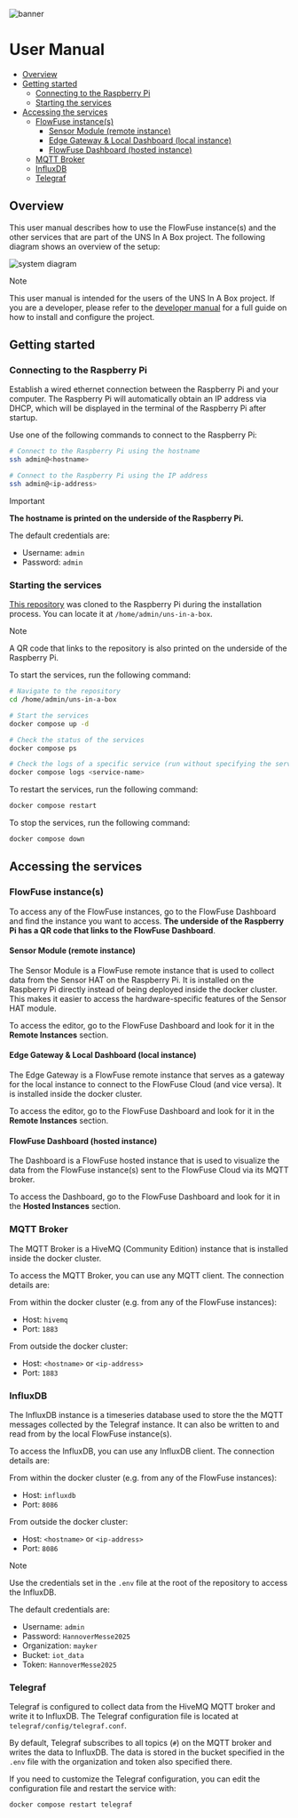 ![banner](doc/assets/banner-mayker.jpg)

# User Manual <!-- omit in toc -->

- [Overview](#overview)
- [Getting started](#getting-started)
  - [Connecting to the Raspberry Pi](#connecting-to-the-raspberry-pi)
  - [Starting the services](#starting-the-services)
- [Accessing the services](#accessing-the-services)
  - [FlowFuse instance(s)](#flowfuse-instances)
    - [Sensor Module (remote instance)](#sensor-module-remote-instance)
    - [Edge Gateway \& Local Dashboard (local instance)](#edge-gateway--local-dashboard-local-instance)
    - [FlowFuse Dashboard (hosted instance)](#flowfuse-dashboard-hosted-instance)
  - [MQTT Broker](#mqtt-broker)
  - [InfluxDB](#influxdb)
  - [Telegraf](#telegraf)

## Overview

This user manual describes how to use the FlowFuse instance(s) and the other
services that are part of the UNS In A Box project. The following diagram shows
an overview of the setup:

![system diagram](doc/assets/system-diagram.png)

> [!NOTE]
>
> This user manual is intended for the users of the UNS In A Box project. If
> you are a developer, please refer to the [developer manual](doc/developer-manual.md)
> for a full guide on how to install and configure the project.

## Getting started

### Connecting to the Raspberry Pi

Establish a wired ethernet connection between the Raspberry Pi and your
computer. The Raspberry Pi will automatically obtain an IP address via DHCP,
which will be displayed in the terminal of the Raspberry Pi after startup.

Use one of the following commands to connect to the Raspberry Pi:

```bash
# Connect to the Raspberry Pi using the hostname
ssh admin@<hostname>

# Connect to the Raspberry Pi using the IP address
ssh admin@<ip-address>
```

> [!IMPORTANT]
> **The hostname is printed on the underside of the Raspberry Pi.**
>
> The default credentials are:
>
> - Username: `admin`
> - Password: `admin`

### Starting the services

[This repository](https://github.com/bemayker/uns-in-a-box.git) was cloned to the Raspberry Pi during the installation process.
You can locate it at `/home/admin/uns-in-a-box`.

> [!NOTE]
> A QR code that links to the repository is also printed on the underside of
> the Raspberry Pi.

To start the services, run the following command:

```bash
# Navigate to the repository
cd /home/admin/uns-in-a-box

# Start the services
docker compose up -d

# Check the status of the services
docker compose ps

# Check the logs of a specific service (run without specifying the service name to see all logs)
docker compose logs <service-name>
```

To restart the services, run the following command:

```bash
docker compose restart
```

To stop the services, run the following command:

```bash
docker compose down
```

## Accessing the services

### FlowFuse instance(s)

To access any of the FlowFuse instances, go to the FlowFuse Dashboard and find
the instance you want to access. **The underside of the Raspberry Pi has a QR
code that links to the FlowFuse Dashboard**.

#### Sensor Module (remote instance)

The Sensor Module is a FlowFuse remote instance that is used to collect data
from the Sensor HAT on the Raspberry Pi. It is installed on the Raspberry Pi
directly instead of being deployed inside the docker cluster. This makes it
easier to access the hardware-specific features of the Sensor HAT module.

To access the editor, go to the FlowFuse Dashboard and look for it in the
**Remote Instances** section.

#### Edge Gateway & Local Dashboard (local instance)

The Edge Gateway is a FlowFuse remote instance that serves as a gateway for
the local instance to connect to the FlowFuse Cloud (and vice versa). It is
installed inside the docker cluster.

To access the editor, go to the FlowFuse Dashboard and look for it in the
**Remote Instances** section.

#### FlowFuse Dashboard (hosted instance)

The Dashboard is a FlowFuse hosted instance that is used to visualize the data
from the FlowFuse instance(s) sent to the FlowFuse Cloud via its MQTT broker.

To access the Dashboard, go to the FlowFuse Dashboard and look for it in the
**Hosted Instances** section.

### MQTT Broker

The MQTT Broker is a HiveMQ (Community Edition) instance that is installed
inside the docker cluster.

To access the MQTT Broker, you can use any MQTT client. The connection details
are:

From within the docker cluster (e.g. from any of the FlowFuse instances):

- Host: `hivemq`
- Port: `1883`

From outside the docker cluster:

- Host: `<hostname>` or `<ip-address>`
- Port: `1883`

### InfluxDB

The InfluxDB instance is a timeseries database used to store the the MQTT
messages collected by the Telegraf instance. It can also be written to and read
from by the local FlowFuse instance(s).

To access the InfluxDB, you can use any InfluxDB client. The connection details
are:

From within the docker cluster (e.g. from any of the FlowFuse instances):

- Host: `influxdb`
- Port: `8086`

From outside the docker cluster:

- Host: `<hostname>` or `<ip-address>`
- Port: `8086`

> [!NOTE]
>
> Use the credentials set in the `.env` file at the root of the repository to
> access the InfluxDB.
>
> The default credentials are:
>
> - Username: `admin`
> - Password: `HannoverMesse2025`
> - Organization: `mayker`
> - Bucket: `iot_data`
> - Token: `HannoverMesse2025`

### Telegraf

Telegraf is configured to collect data from the HiveMQ MQTT broker and write it
to InfluxDB. The Telegraf configuration file is located at
`telegraf/config/telegraf.conf`.

By default, Telegraf subscribes to all topics (`#`) on the MQTT broker and
writes the data to InfluxDB. The data is stored in the bucket specified in the
`.env` file with the organization and token also specified there.

If you need to customize the Telegraf configuration, you can edit the
configuration file and restart the service with:

```bash
docker compose restart telegraf
```
